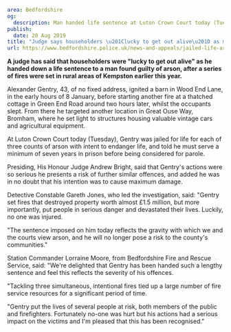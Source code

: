 ```yaml
area: Bedfordshire
og:
  description: Man handed life sentence at Luton Crown Court today (Tuesday) for arson with intent to endanger life.
publish:
  date: 20 Aug 2019
title: "Judge says householders \u201Clucky to get out alive\u201D as man receives life sentence for arson"
url: https://www.bedfordshire.police.uk/news-and-appeals/jailed-life-arson-aug2019
```

**A judge has said that householders were "lucky to get out alive" as he handed down a life sentence to a man found guilty of arson, after a series of fires were set in rural areas of Kempston earlier this year.**

Alexander Gentry, 43, of no fixed address, ignited a barn in Wood End Lane, in the early hours of 8 January, before starting another fire at a thatched cottage in Green End Road around two hours later, whilst the occupants slept. From there he targeted another location in Great Ouse Way, Bromham, where he set light to structures housing valuable vintage cars and agricultural equipment.

At Luton Crown Court today (Tuesday), Gentry was jailed for life for each of three counts of arson with intent to endanger life, and told he must serve a minimum of seven years in prison before being considered for parole.

Presiding, His Honour Judge Andrew Bright, said that Gentry's actions were so serious he presents a risk of further similar offences, and added he was in no doubt that his intention was to cause maximum damage.

Detective Constable Gareth Jones, who led the investigation, said: "Gentry set fires that destroyed property worth almost £1.5 million, but more importantly, put people in serious danger and devastated their lives. Luckily, no one was injured.

"The sentence imposed on him today reflects the gravity with which we and the courts view arson, and he will no longer pose a risk to the county's communities."

Station Commander Lorraine Moore, from Bedfordshire Fire and Rescue Service, said: "We're delighted that Gentry has been handed such a lengthy sentence and feel this reflects the severity of his offences.

"Tackling three simultaneous, intentional fires tied up a large number of fire service resources for a significant period of time.

"Gentry put the lives of several people at risk, both members of the public and firefighters. Fortunately no-one was hurt but his actions had a serious impact on the victims and I'm pleased that this has been recognised."
